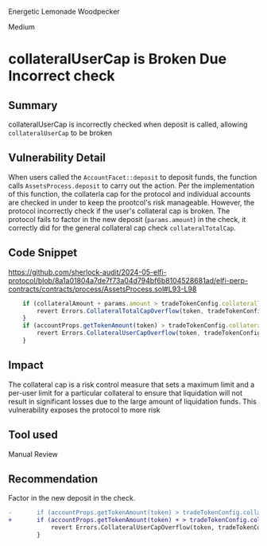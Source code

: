 Energetic Lemonade Woodpecker

Medium

# collateralUserCap is Broken Due Incorrect check

## Summary
collateralUserCap is incorrectly checked when deposit is called, allowing `collateralUserCap` to be broken 

## Vulnerability Detail
When users called the `AccountFacet::deposit` to deposit funds, the function calls `AssetsProcess.deposit` to carry out the action. Per the implementation of this function, the collaterla cap for the protocol and individual accounts are checked in under to keep the prootcol's risk manageable.
However, the protocol incorrectly check if the user's collateral cap is broken. 
The protocol fails to factor in the new deposit (`params.amount`) in the check, it correctly did for the general collateral cap check `collateralTotalCap`.

## Code Snippet
https://github.com/sherlock-audit/2024-05-elfi-protocol/blob/8a1a01804a7de7f73a04d794bf6b8104528681ad/elfi-perp-contracts/contracts/process/AssetsProcess.sol#L93-L98
```js
	if (collateralAmount + params.amount > tradeTokenConfig.collateralTotalCap) {
		revert Errors.CollateralTotalCapOverflow(token, tradeTokenConfig.collateralTotalCap);
	}
	if (accountProps.getTokenAmount(token) > tradeTokenConfig.collateralUserCap) {
		revert Errors.CollateralUserCapOverflow(token, tradeTokenConfig.collateralUserCap);
	}
```

## Impact
The collateral cap is a risk control measure that sets a maximum limit and a per-user limit for a particular collateral to ensure that liquidation will not result in significant losses due to the large amount of liquidation funds. This vulnerability exposes the protocol to more risk

## Tool used
Manual Review


## Recommendation
Factor in the new deposit  in the check.
```diff
-		if (accountProps.getTokenAmount(token) > tradeTokenConfig.collateralUserCap) {
+		if (accountProps.getTokenAmount(token) + > tradeTokenConfig.collateralUserCap) {
			revert Errors.CollateralUserCapOverflow(token, tradeTokenConfig.collateralUserCap);
		}
```
